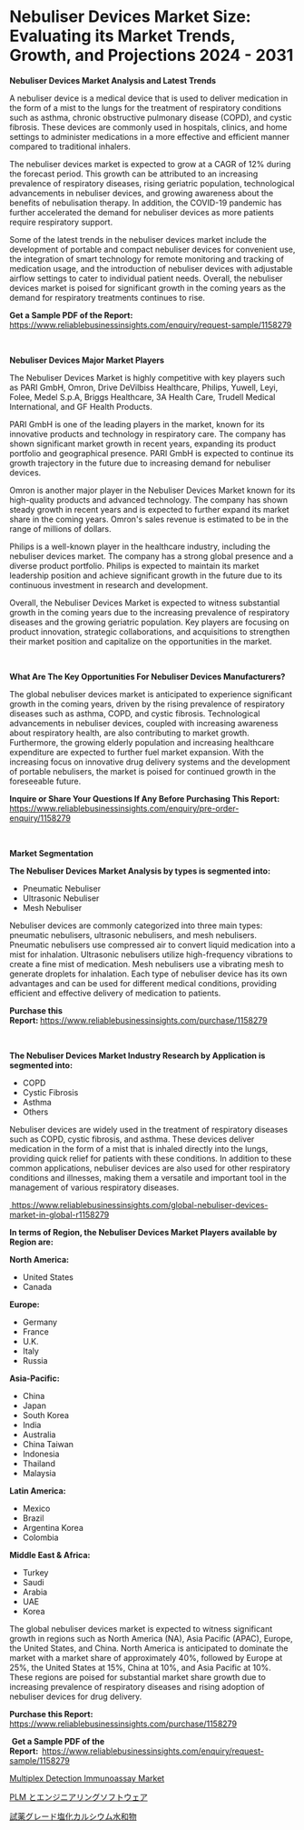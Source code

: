 <p><h1>Nebuliser Devices Market Size: Evaluating its Market Trends, Growth, and Projections 2024 - 2031</h1></p><p><strong>Nebuliser Devices Market Analysis and Latest Trends</strong></p>
<p><p>A nebuliser device is a medical device that is used to deliver medication in the form of a mist to the lungs for the treatment of respiratory conditions such as asthma, chronic obstructive pulmonary disease (COPD), and cystic fibrosis. These devices are commonly used in hospitals, clinics, and home settings to administer medications in a more effective and efficient manner compared to traditional inhalers.</p><p>The nebuliser devices market is expected to grow at a CAGR of 12% during the forecast period. This growth can be attributed to an increasing prevalence of respiratory diseases, rising geriatric population, technological advancements in nebuliser devices, and growing awareness about the benefits of nebulisation therapy. In addition, the COVID-19 pandemic has further accelerated the demand for nebuliser devices as more patients require respiratory support.</p><p>Some of the latest trends in the nebuliser devices market include the development of portable and compact nebuliser devices for convenient use, the integration of smart technology for remote monitoring and tracking of medication usage, and the introduction of nebuliser devices with adjustable airflow settings to cater to individual patient needs. Overall, the nebuliser devices market is poised for significant growth in the coming years as the demand for respiratory treatments continues to rise.</p></p>
<p><strong>Get a Sample PDF of the Report:&nbsp;</strong> <a href="https://www.reliablebusinessinsights.com/enquiry/request-sample/1158279">https://www.reliablebusinessinsights.com/enquiry/request-sample/1158279</a></p>
<p>&nbsp;</p>
<p><strong>Nebuliser Devices Major Market Players</strong></p>
<p><p>The Nebuliser Devices Market is highly competitive with key players such as PARI GmbH, Omron, Drive DeVilbiss Healthcare, Philips, Yuwell, Leyi, Folee, Medel S.p.A, Briggs Healthcare, 3A Health Care, Trudell Medical International, and GF Health Products. </p><p>PARI GmbH is one of the leading players in the market, known for its innovative products and technology in respiratory care. The company has shown significant market growth in recent years, expanding its product portfolio and geographical presence. PARI GmbH is expected to continue its growth trajectory in the future due to increasing demand for nebuliser devices.</p><p>Omron is another major player in the Nebuliser Devices Market known for its high-quality products and advanced technology. The company has shown steady growth in recent years and is expected to further expand its market share in the coming years. Omron's sales revenue is estimated to be in the range of millions of dollars.</p><p>Philips is a well-known player in the healthcare industry, including the nebuliser devices market. The company has a strong global presence and a diverse product portfolio. Philips is expected to maintain its market leadership position and achieve significant growth in the future due to its continuous investment in research and development.</p><p>Overall, the Nebuliser Devices Market is expected to witness substantial growth in the coming years due to the increasing prevalence of respiratory diseases and the growing geriatric population. Key players are focusing on product innovation, strategic collaborations, and acquisitions to strengthen their market position and capitalize on the opportunities in the market.</p></p>
<p>&nbsp;</p>
<p><strong>What Are The Key Opportunities For Nebuliser Devices Manufacturers?</strong></p>
<p><p>The global nebuliser devices market is anticipated to experience significant growth in the coming years, driven by the rising prevalence of respiratory diseases such as asthma, COPD, and cystic fibrosis. Technological advancements in nebuliser devices, coupled with increasing awareness about respiratory health, are also contributing to market growth. Furthermore, the growing elderly population and increasing healthcare expenditure are expected to further fuel market expansion. With the increasing focus on innovative drug delivery systems and the development of portable nebulisers, the market is poised for continued growth in the foreseeable future.</p></p>
<p><strong>Inquire or Share Your Questions If Any Before Purchasing This Report:</strong> <a href="https://www.reliablebusinessinsights.com/enquiry/pre-order-enquiry/1158279">https://www.reliablebusinessinsights.com/enquiry/pre-order-enquiry/1158279</a></p>
<p>&nbsp;</p>
<p><strong>Market Segmentation</strong></p>
<p><strong>The Nebuliser Devices Market Analysis by types is segmented into:</strong></p>
<p><ul><li>Pneumatic Nebuliser</li><li>Ultrasonic Nebuliser</li><li>Mesh Nebuliser</li></ul></p>
<p><p>Nebuliser devices are commonly categorized into three main types: pneumatic nebulisers, ultrasonic nebulisers, and mesh nebulisers. Pneumatic nebulisers use compressed air to convert liquid medication into a mist for inhalation. Ultrasonic nebulisers utilize high-frequency vibrations to create a fine mist of medication. Mesh nebulisers use a vibrating mesh to generate droplets for inhalation. Each type of nebuliser device has its own advantages and can be used for different medical conditions, providing efficient and effective delivery of medication to patients.</p></p>
<p><strong>Purchase this Report:&nbsp;</strong><a href="https://www.reliablebusinessinsights.com/purchase/1158279">https://www.reliablebusinessinsights.com/purchase/1158279</a></p>
<p>&nbsp;</p>
<p><strong>The Nebuliser Devices Market Industry Research by Application is segmented into:</strong></p>
<p><ul><li>COPD</li><li>Cystic Fibrosis</li><li>Asthma</li><li>Others</li></ul></p>
<p><p>Nebuliser devices are widely used in the treatment of respiratory diseases such as COPD, cystic fibrosis, and asthma. These devices deliver medication in the form of a mist that is inhaled directly into the lungs, providing quick relief for patients with these conditions. In addition to these common applications, nebuliser devices are also used for other respiratory conditions and illnesses, making them a versatile and important tool in the management of various respiratory diseases.</p></p>
<p><a href="https://www.reliablebusinessinsights.com/global-nebuliser-devices-market-in-global-r1158279">&nbsp;https://www.reliablebusinessinsights.com/global-nebuliser-devices-market-in-global-r1158279</a></p>
<p><strong>In terms of Region, the Nebuliser Devices Market Players available by Region are:</strong></p>
<p>
    <p> <strong> North America: </strong>
        <ul>
            <li>United States</li>
            <li>Canada</li>
        </ul>
        </p> 
    <p> <strong> Europe: </strong>
        <ul>
            <li>Germany</li>
            <li>France</li>
            <li>U.K.</li>
            <li>Italy</li>
            <li>Russia</li>
        </ul>
        </p> 
    <p> <strong> Asia-Pacific: </strong>
        <ul>
            <li>China</li>
            <li>Japan</li>
            <li>South Korea</li>
            <li>India</li>
            <li>Australia</li>
            <li>China Taiwan</li>
            <li>Indonesia</li>
            <li>Thailand</li>
            <li>Malaysia</li>
        </ul>
        </p> 
    <p> <strong> Latin America: </strong>
        <ul>
            <li>Mexico</li>
            <li>Brazil</li>
            <li>Argentina Korea</li>
            <li>Colombia</li>
        </ul>
        </p> 
    <p> <strong> Middle East & Africa: </strong>
        <ul>
            <li>Turkey</li>
            <li>Saudi</li>
            <li>Arabia</li>
            <li>UAE</li>
            <li>Korea</li>
        </ul>
    </p>
    </p>
<p><p>The global nebuliser devices market is expected to witness significant growth in regions such as North America (NA), Asia Pacific (APAC), Europe, the United States, and China. North America is anticipated to dominate the market with a market share of approximately 40%, followed by Europe at 25%, the United States at 15%, China at 10%, and Asia Pacific at 10%. These regions are poised for substantial market share growth due to increasing prevalence of respiratory diseases and rising adoption of nebuliser devices for drug delivery.</p></p>
<p><strong>Purchase this Report: </strong><a href="https://www.reliablebusinessinsights.com/purchase/1158279">https://www.reliablebusinessinsights.com/purchase/1158279</a></p>
<p>&nbsp;<strong>Get a Sample PDF of the Report:&nbsp;&nbsp;</strong><a href="https://www.reliablebusinessinsights.com/enquiry/request-sample/1158279">https://www.reliablebusinessinsights.com/enquiry/request-sample/1158279</a></p>
<p><strong></strong></p>
<p><p><a href="https://github.com/gdfhhhj/Market-Research-Report-List-4/blob/main/multiplex-detection-immunoassay-market.md">Multiplex Detection Immunoassay Market</a></p><p><a href="https://medium.com/@jarredmertz53/plm%E3%81%A8%E3%82%A8%E3%83%B3%E3%82%B8%E3%83%8B%E3%82%A2%E3%83%AA%E3%83%B3%E3%82%B0%E3%82%BD%E3%83%95%E3%83%88%E3%82%A6%E3%82%A7%E3%82%A2%E3%81%AE%E5%B8%82%E5%A0%B4%E8%A6%8F%E6%A8%A1%E3%81%A8%E5%B8%82%E5%A0%B4%E5%8B%95%E5%90%91-%E5%AE%8C%E5%85%A8%E3%81%AA%E6%A5%AD%E7%95%8C%E6%A6%82%E8%A6%81-2024%E5%B9%B4%E3%81%8B%E3%82%892031%E5%B9%B4-0c061088dd18">PLM とエンジニアリングソフトウェア</a></p><p><a href="https://github.com/Fatimaklein1/Market-Research-Report-List-1/blob/main/987238688326.md">試薬グレード塩化カルシウム水和物</a></p></p>